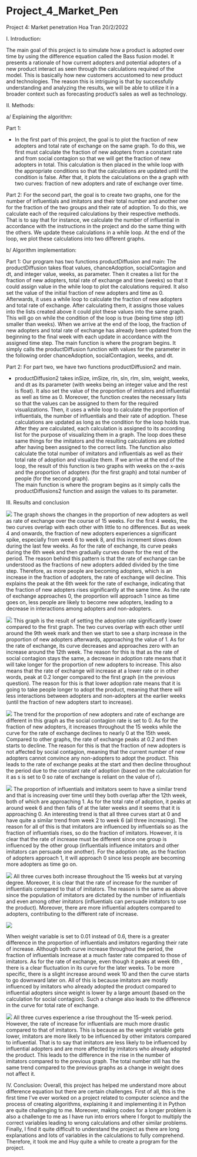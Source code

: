 # Project_4_Market_Pen

Project 4: Market penetration 
Hoa Tran 
20/2/2022 

I. Introduction:

The main goal of this project is to simulate how a product is adopted over time by using the difference equation called the Bass fusion model. It presents a rationale of how current adopters and potential adopters of a new product interact as seen through the calculations required of the model. This is basically how new customers accustomed to new product and technologies. The reason this is intriguing is that by successfully understanding and analyzing the results, we will be able to utilize it in a broader context such as forecasting product’s sales as well as technology. 

II. Methods: 

a/ Explaining the algorithm: 

Part 1:
- In the first part of this project, the goal is to plot the fraction of new adopters and total rate of exchange on the same graph. To do this, we first must calculate the fraction of new adopters from a constant rate and from social contagion so that we will get the fraction of new adopters in total. This calculation is then placed in the while loop with the appropriate conditions so that the calculations are updated until the condition is false. After that,  it plots the calculations on the a graph with two curves: fraction of new adopters and rate of exchange over time. 

Part 2: 
 For the second part, the goal is to create two graphs, one for the number of influentials and imitators and their total number and another one for the fraction of the two groups and their rate of adoption. To do this, we calculate each of the required calculations by their respective methods. That is to say that for instance, we calculate the number of influential in accordance with the instructions in the project and do the same thing with the others. We update these calculations in a while loop. At the end of the loop, we plot these calculations into two different graphs. 

b/ Algorithm implementation: 

Part 1:
Our program has two functions productDiffusion and main: 
The productDiffusion takes float values, chanceAdoption, socialContagion and dt, and integer value, weeks, as parameter. Then it creates a list for the fraction of new adopters, total rate of exchange and time (weeks) so that it could assign value in the while loop to plot the calculations required. It also set the value of the initial fraction of new adopters and time as 0. Afterwards, it uses a while loop to calculate the fraction of new adopters and total rate of exchange. After calculating them, it assigns those values into the lists created above it could plot these values into the same graph. This will go on while the condition of the loop is true (being time step (dt) smaller than weeks). When we arrive at the end of the loop, the fraction of new adopters and total rate of exchange has already been updated from the beginning to the final week with each update in accordance with the assigned time step. 
The main function is where the program begins.  It simply calls the productDiffusion function with values for the parameter in the following order chanceAdoption, socialContagion, weeks, and dt. 

Part 2: 
For part two, we have two functions productDiffusion2 and main. 
- productDiffusion2 takes inSize, imSize, rIn, sIn, rIm, sIm, weight, weeks, and dt as its parameter (with weeks being an integer value and the rest is float). It also set the value of the proportion of imitators and influential as well as time as 0. Moreover, the function creates the necessary lists so that the values can be assigned to them for the required visualizations. Then, it uses a while loop to calculate the proportion of influentials, the number of influentials and their rate of adoption. These calculations are updated as long as the condition for the loop holds true. After they are calculated, each calculation is assigned to its according list for the purpose of visualizing them in a graph. The loop does these same things for the imitators and the resulting calculations are plotted after having been assigned to the correct lists. The function also calculate the total number of imitators and influentials as well as their total rate of adoption and visualize them. If we arrive at the end of the loop, the result of this function is two graphs with weeks on the x-axis and the proportion of adopters (for the first graph) and total number of people (for the second graph).  
The main function is where the program begins as it simply calls the productDiffusions2 function and assign the values to its parameter. 

III. Results and conclusion 

![](https://github.com/HoaTran2003/Project_4_Market_Pen/blob/main/1.jpg)
The graph shows the changes in the proportion of new adopters as well as rate of exchange over the course of 15 weeks. For the first 4 weeks, the two curves overlap with each other with little to no differences. But as week 4 and onwards, the fraction of new adopters experiences a significant spike, especially from week 6 to week 8, and this increment slows down during the last few weeks. As for the rate of exchange, its curve peaks during the 6th week and then gradually curves down for the rest of the period. The reason behind this pattern is that the rate of exchange can be understood as the fractions of new adopters added divided by the time step. Therefore, as more people are becoming adopters, which is an increase in the fraction of adopters, the rate of exchange will decline. This explains the peak at the 6th week for the rate of exchange, indicating that the fraction of new adopters rises significantly at the same time. As the rate of exchange approaches 0, the proportion will approach 1 since as time goes on, less people are likely to become new adopters, leading to a decrease in interactions among adopters and non-adopters. 

![](https://github.com/HoaTran2003/Project_4_Market_Pen/blob/main/2.jpg)
This graph is the result of setting the adoption rate significantly lower compared to the first graph. The two curves overlap with each other until around the 9th week mark and then we start to see a sharp increase in the proportion of new adopters afterwards, approaching the value of 1. As for the rate of exchange, its curve decreases and approaches zero with an increase around the 12th week. The reason for this is that as the rate of social contagion stays the same, a decrease in adoption rate means that it will take longer for the proportion of new adopters to increase. This also means that the rate of exchange will increase at a lower rate or in other words, peak at 0.2 longer compared to the first graph (in the previous question). The reason for this is that lower adoption rate means that it is going to take people longer to adopt the product, meaning that there will less interactions between adopters and non-adopters at the earlier weeks (until the fraction of new adopters start to increase).

 ![](https://github.com/HoaTran2003/Project_4_Market_Pen/blob/main/3.jpg)
The trend for the proportion of new adopters and rate of exchange are different in this graph as the social contagion rate is set to 0. As for the fraction of new adopters, it increases throughout the 15 weeks while the curve for the rate of exchange declines to nearly 0 at the 15th week. Compared to other graphs, the rate of exchange peaks at 0.2 and then starts to decline. The reason for this is that the fraction of new adopters is not affected by social contagion, meaning that the current number of new adopters cannot convince any non-adopters to adopt the product. This leads to the rate of exchange peaks at the start and then decline throughout the period due to the constant rate of adoption (based on the calculation for it as s is set to 0 so rate of exchange is reliant on the value of r).

![](https://github.com/HoaTran2003/Project_4_Market_Pen/blob/main/4.jpg)
The proportion of influentials and imitators seem to have a similar trend and that is increasing over time until they both overlap after the 12th week, both of which are approaching 1. As for the total rate of adoption, it peaks at around week 6 and then falls of at the later weeks and it seems that it is approaching 0. An interesting trend is that all three curves start at 0 and have quite a similar trend from week 2 to week 6 (all three increasing). The reason for all of this is that imitators are influenced by influentials so as the fraction of influentials rises, so do the fraction of imitators. However, it is clear that the rate of increase must be different since one group is influenced by the other group (influentials influence imitators and other imitators can persuade one another). For the adoption rate, as the fraction of adopters approach 1, it will approach 0 since less people are becoming more adopters as time go on. 

![](https://github.com/HoaTran2003/Project_4_Market_Pen/blob/main/5.jpg)
All three curves both increase throughout the 15 weeks but at varying degree. Moreover, it is clear that the rate of increase for the number of influentials compared to that of imitators. The reason is the same as above since the population of imitators are dictated by the number of influentials and even among other imitators (influentials can persuade imitators to use the product). Moreover, there are more influential adopters compared to adopters, contributing to the different rate of increase.

![](https://github.com/HoaTran2003/Project_4_Market_Pen/blob/main/6.jpg)
 
When weight variable is set to 0.01 instead of 0.6, there is a greater difference in the proportion of influentials and imitators regarding their rate of increase. Although both curve increase throughout the period, the fraction of influentials increase at a much faster rate compared to those of imitators. As for the rate of exchange, even though it peaks at week 6th , there is a clear fluctuation in its curve for the later weeks. To be more specific, there is a slight increase around week 10 and then the curve starts to go downward later on. All of this is because imitators are mostly influenced by imitators who already adopted the product compared to influential adopters since weight is lower by a large amount (based on the calculation for social contagion). Such a change also leads to the difference in the curve for total rate of exchange. 
 
 ![](https://github.com/HoaTran2003/Project_4_Market_Pen/blob/main/7.jpg)
All three curves experience a rise throughout the 15-week period. However, the rate of increase for influentials are much more drastic compared to that of imitators. This is because as the weight variable gets lower, imitators are more likely to be influenced by other imitators compared to influential. That is to say that imitators are less likely to be influenced by influential adopters and are more affected by imitators who already adopted the product. This leads to the difference in the rise in the number of imitators compared to the previous graph. The total number still has the same trend compared to the previous graphs as a change in weight does not affect it. 

IV. Conclusion: 
Overall, this project has helped me understand more about difference equation but there are certain challenges. First of all, this is the first time I’ve ever worked on a project related to computer science and the process of creating algorithms, explaining it and implementing it in Python are quite challenging to me. Moreover, making codes for a longer problem is also a challenge to me as I have run into errors where I forgot to multiply the correct variables leading to wrong calculations and other similar problems. Finally, I find it quite difficult to understand the project as there are long explanations and lots of variables in the calculations to fully comprehend. Therefore, it took me and Huy quite a while to create a program for the project. 

